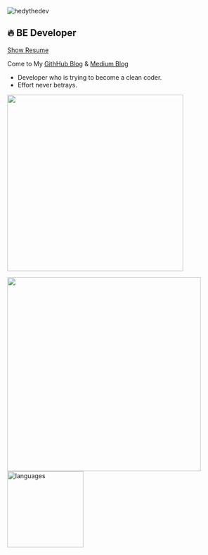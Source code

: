 <!--
**BAEKJungHo/BAEKJungHo** is a ✨ _special_ ✨ repository because its `README.md` (this file) appears on your GitHub profile.

Here are some ideas to get you started:

- 🔭 I’m currently working on ...
- 🌱 I’m currently learning ...
- 👯 I’m looking to collaborate on ...
- 🤔 I’m looking for help with ...
- 💬 Ask me about ...
- 📫 How to reach me: ...
- 😄 Pronouns: ...
- ⚡ Fun fact: ...
-->

<p> <img src="https://komarev.com/ghpvc/?username=BAEKJungHo" alt="hedythedev" /> </p>

## 🔥 BE Developer

[Show Resume](https://github.com/BAEKJungHo/resume)

Come to My [GithHub Blog](https://baekjungho.github.io/) & [Medium Blog](https://medium.com/webeveloper)

- Developer who is trying to become a clean coder.
- Effort never betrays.

<img src="https://media.giphy.com/media/26n6xF5M2Ht4eKdO0/giphy.gif" width="400"> 

<p align="left">
<img src="https://github-readme-stats.vercel.app/api?username=BAEKJungHo&show_icons=true&theme=blue-green" width="440"/> 
<img src="https://github-readme-stats.vercel.app/api/top-langs/?username=BAEKJungHo&layout=compact&theme=blue-green" alt="languages" height="173">
</p>

